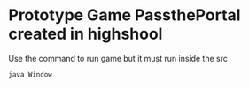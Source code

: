 # Prototype Game PassthePortal created in highshool

Use the command to run game but it must run inside the src
```
java Window
```